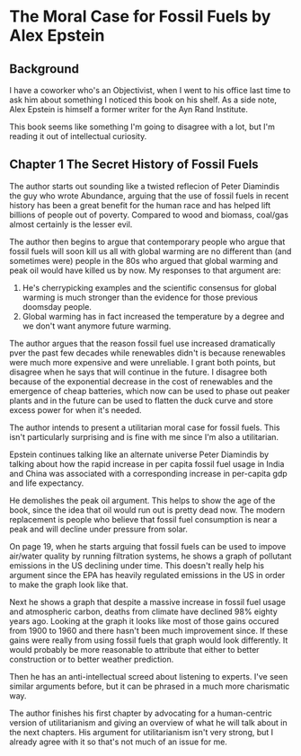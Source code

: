 # The Moral Case for Fossil Fuels by Alex Epstein

## Background
I have a coworker who's an Objectivist, when I went to his office
last time to ask him about something I noticed this book on his shelf.
As a side note, Alex Epstein is himself a former writer for the Ayn
Rand Institute.

This book seems like something I'm going to disagree with a lot, but
I'm reading it out of intellectual curiosity.

## Chapter 1 The Secret History of Fossil Fuels

The author starts out sounding like a twisted reflecion of Peter Diamindis
the guy who wrote Abundance, arguing that the use of fossil fuels in recent history
has been a great benefit for the human race and has helped lift billions
of people out of poverty. Compared to wood and biomass, coal/gas almost
certainly is the lesser evil.

The author then begins to argue that contemporary people who argue that
fossil fuels will soon kill us all with global warming are no different
than (and sometimes were) people in the 80s who argued that global warming
and peak oil would have killed us by now. My responses to
that argument are:
  1) He's cherrypicking examples and the scientific consensus for
     global warming is much stronger than the evidence for those previous
     doomsday people.
  2) Global warming has in fact increased the temperature by a degree
     and we don't want anymore future warming.

The author argues that the reason fossil fuel use increased dramatically
pver the past few decades while renewables didn't is because renewables
were much more expensive and were unreliable. I grant both points, but
disagree when he says that will continue in the future. I disagree both
because of the exponential decrease in the cost of renewables and the
emergence of cheap batteries, which now can be used to phase out peaker
plants and in the future can be used to flatten the duck curve and store
excess power for when it's needed.

The author intends to present a utilitarian moral case for fossil fuels.
This isn't particularly surprising and is fine with me since I'm also
a utilitarian.

Epstein continues talking like an alternate universe Peter Diamindis by
talking about how the rapid increase in per capita fossil fuel usage in
India and China was associated with a corresponding increase in per-capita
gdp and life expectancy. 

He demolishes the peak oil argument. This helps to show the age of the
book, since the idea that oil would run out is pretty dead now. The modern
replacement is people who believe that fossil fuel consumption is near a
peak and will decline under pressure from solar.

On page 19, when he starts arguing that fossil fuels can be used to impove
air/water quality by running filtration systems, he shows a graph of
pollutant emissions in the US declining under time. This doesn't really
help his argument since the EPA has heavily regulated emissions in the US
in order to make the graph look like that.

Next he shows a graph that despite a massive increase in fossil fuel usage
and atmospheric carbon, deaths from climate have declined 98% eighty years
ago. Looking at the graph it looks like most of those gains occured from
1900 to 1960 and there hasn't been much improvement since. If these gains
were really from using fossil fuels that graph would look differently.
It would probably be more reasonable to attribute that either to better
construction or to better weather prediction.

Then he has an anti-intellectual screed about listening to experts. I've
seen similar arguments before, but it can be phrased in a much more
charismatic way.

The author finishes his first chapter by advocating for a human-centric
version of utilitarianism and giving an overview of what he will talk about
in the next chapters. His argument for utilitarianism isn't very strong, but
I already agree with it so that's not much of an issue for me.

